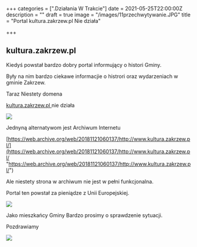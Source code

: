 +++
categories = [".Działania W Trakcie"]
date = 2021-05-25T22:00:00Z
description = ""
draft = true
image = "/images/11przechwytywanie.JPG"
title = "Portal kultura.zakrzew.pl Nie działa"

+++
## kultura.zakrzew.pl

Kiedyś powstał bardzo dobry portal informujący o histori Gminy.

Były na nim bardzo ciekawe informacjie o histrori oraz wydarzeniach w gminie Zakrzew.

Taraz Niestety domena

[kultura.zakrzew.pl ](kultura.zakrzew.pl  "kultura.zakrzew.pl ")nie działa

![](/images/233322przechwytywanie.JPG)

Jednyną alternatywom jest Archiwum Internetu

[https://web.archive.org/web/20181121060137/http://www.kultura.zakrzew.pl/](https://web.archive.org/web/20181121060137/http://www.kultura.zakrzew.pl/ "https://web.archive.org/web/20181121060137/http://www.kultura.zakrzew.pl/")

Ale niestety strona w archiwum nie jest w pełni funkcjonalna.

Portal ten powstał za pieniądze z Unii Europejskiej.

![](/images/222przechwytywanie.JPG)

Jako mieszkańcy Gminy Bardzo prosimy o sprawdzenie sytuacji.

Pozdrawiamy

![](/images/logo-via-logohub-1.png)